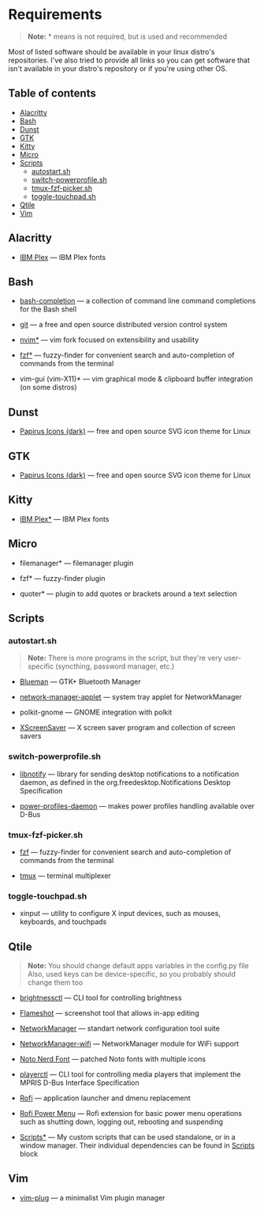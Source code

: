 # Requirements
> **Note:**
> \* means is not required, but is used and recommended


Most of listed software should be available in your linux distro's
repositories. I've also tried to provide all links so you can get software
that isn't available in your distro's repository or if you're using other OS.



## Table of contents
- [Alacritty](#alacritty)
- [Bash](#bash)
- [Dunst](#dunst)
- [GTK](#gtk)
- [Kitty](#kitty)
- [Micro](#micro)
- [Scripts](#scripts)
    - [autostart.sh](#autostartsh)
    - [switch-powerprofile.sh](#switch-powerprofilesh)
    - [tmux-fzf-picker.sh](#tmux-fzf-pickersh)
    - [toggle-touchpad.sh](#toggle-touchpadsh)
- [Qtile](#qtile)
- [Vim](#vim)



## Alacritty
- [IBM Plex](https://github.com/IBM/plex) &mdash; IBM Plex fonts


## Bash
- [bash-completion](https://github.com/scop/bash-completion)
&mdash; a collection of command line command completions for the Bash shell

- [git](https://git-scm.com/)
&mdash; a free and open source distributed version control system

- [nvim\*](https://github.com/neovim/neovim)
&mdash; vim fork focused on extensibility and usability

- [fzf\*](https://github.com/junegunn/fzf)
&mdash; fuzzy-finder for convenient search and auto-completion of commands
from the terminal

- vim-gui (vim-X11)\* &mdash;
vim graphical mode & clipboard buffer integration (on some distros)


## Dunst
- [Papirus Icons (dark)](https://github.com/PapirusDevelopmentTeam/papirus-icon-theme)
&mdash; free and open source SVG icon theme for Linux


## GTK
- [Papirus Icons (dark)](https://github.com/PapirusDevelopmentTeam/papirus-icon-theme)
&mdash; free and open source SVG icon theme for Linux


## Kitty
- [IBM Plex\*](https://github.com/IBM/plex) &mdash; IBM Plex fonts


## Micro
- filemanager\* &mdash; filemanager plugin

- fzf\* &mdash; fuzzy-finder plugin

- quoter\* &mdash; plugin to add quotes or brackets around a text selection


## Scripts
### autostart.sh
> **Note:**
> There is more programs in the script, but they're very user-specific
> (syncthing, password manager, etc.)

- [Blueman](https://github.com/blueman-project/blueman)
&mdash; GTK+ Bluetooth Manager

- [network-manager-applet](https://gitlab.gnome.org/GNOME/network-manager-applet)
&mdash; system tray applet for NetworkManager

- polkit-gnome
&mdash; GNOME integration with polkit

- [XScreenSaver](https://www.jwz.org/xscreensaver/)
&mdash; X screen saver program and collection of screen savers

### switch-powerprofile.sh
- [libnotify](https://gitlab.gnome.org/GNOME/libnotify)
&mdash; library for sending desktop notifications to a notification daemon,
as defined in the org.freedesktop.Notifications Desktop Specification

- [power-profiles-daemon](https://gitlab.freedesktop.org/upower/power-profiles-daemon)
&mdash; makes power profiles handling available over D-Bus

### tmux-fzf-picker.sh
- [fzf](https://github.com/junegunn/fzf)
&mdash; fuzzy-finder for convenient search and auto-completion of commands
from the terminal

- [tmux](https://github.com/tmux/tmux)
&mdash; terminal multiplexer

### toggle-touchpad.sh
- xinput
&mdash; utility to configure X input devices, such as mouses, keyboards, and
touchpads


## Qtile
> **Note:**
> You should change default apps variables in the config.py file
> Also, used keys can be device-specific, so you probably should change them too

- [brightnessctl](https://github.com/Hummer12007/brightnessctl)
&mdash; CLI tool for controlling brightness

- [Flameshot](https://flameshot.org)
&mdash; screenshot tool that allows in-app editing

- [NetworkManager](https://networkmanager.dev/)
&mdash; standart network configuration tool suite

- [NetworkManager-wifi](https://networkmanager.dev/)
&mdash; NetworkManager module for WiFi support

- [Noto Nerd Font](https://nerdfonts.com)
&mdash; patched Noto fonts with multiple icons

- [playerctl](https://github.com/altdesktop/playerctl)
&mdash; CLI tool for controlling media players that implement the MPRIS D-Bus
Interface Specification

- [Rofi](https://github.com/DaveDavenport/rofi)
&mdash; application launcher and dmenu replacement

- [Rofi Power Menu](https://github.com/jluttine/rofi-power-menu)
&mdash; Rofi extension for basic power menu operations such as shutting down,
logging out, rebooting and suspending

- [Scripts\*](scripts)
&mdash; My custom scripts that can be used standalone, or in a window manager.
Their individual dependencies can be found in [Scripts](#scripts) block


## Vim
- [vim-plug](https://github.com/junegunn/vim-plug)
&mdash; a minimalist Vim plugin manager


